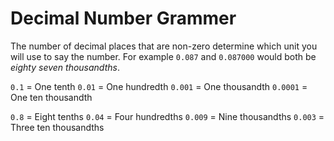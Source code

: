 # Decimal Number Grammer

The number of decimal places that are non-zero determine which unit you will use to say the number. For example `0.087` and  `0.087000` would both be *eighty seven thousandths*. 

`0.1` = One tenth
`0.01` = One hundredth
`0.001` = One thousandth
`0.0001` = One ten thousandth

`0.8` = Eight tenths
`0.04` = Four hundredths
`0.009` = Nine thousandths
`0.003` = Three ten thousandths
